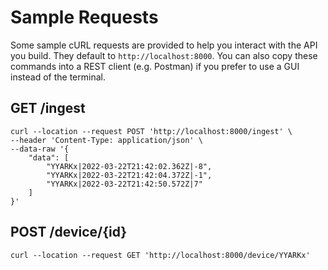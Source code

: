 # Sample Requests

Some sample cURL requests are provided to help you interact with the API you build.  They default to `http://localhost:8000`.  You can also copy these commands into a REST client (e.g. Postman) if you prefer to use a GUI instead of the terminal.

## GET /ingest
```
curl --location --request POST 'http://localhost:8000/ingest' \
--header 'Content-Type: application/json' \
--data-raw '{
    "data": [
        "YYARKx|2022-03-22T21:42:02.362Z|-8",
        "YYARKx|2022-03-22T21:42:04.372Z|-1",
        "YYARKx|2022-03-22T21:42:50.572Z|7"
    ]
}'
```

## POST /device/{id}
```
curl --location --request GET 'http://localhost:8000/device/YYARKx'
```